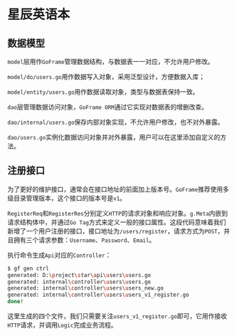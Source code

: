 # 星辰英语本

## 数据模型

`model`层用作`GoFrame`管理数据结构，与数据表一一对应，不允许用户修改。

`model/do/users.go`用作数据写入对象，采用泛型设计，方便数据入库；

`model/entity/users.go`用作数据读取对象，类型与数据表保持一致。

`dao`层管理数据访问对象，`GoFrame ORM`通过它实现对数据表的增删改查。

`dao/internal/users.go`保存内部对象实现，不允许用户修改，也不对外暴露。

`dao/users.go`实例化数据访问对象并对外暴露，用户可以在这里添加自定义的方法。

## 注册接口

为了更好的维护接口，通常会在接口地址的前面加上版本号。`GoFrame`推荐使用多级目录管理版本，这个接口的版本号是`v1`。

`RegisterReq`和`RegisterRes`分别定义`HTTP`的请求对象和响应对象。`g.Meta`内嵌到请求结构体中，并通过`Go Tag`方式来定义一般的接口属性。这段代码意味着我们新增了一个用户注册的接口，接口地址为`/users/register`，请求方式为`POST`，并且拥有三个请求参数：`Username`、`Password`、`Email`。



执行命令生成`Api`对应的`Controller`：

```bash
$ gf gen ctrl
generated: D:\project\star\api\users\users.go
generated: internal\controller\users\users.go
generated: internal\controller\users\users_new.go
generated: internal\controller\users\users_v1_register.go
done!
```

这里生成的四个文件，我们只需要关注`users_v1_register.go`即可，它用作接收`HTTP`请求，并调用`Logic`完成业务流程。